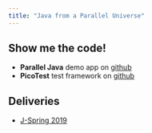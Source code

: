 ```yaml
---
title: "Java from a Parallel Universe"
---
```

## Show me the code!
* **Parallel Java** demo app on [github](https://github.com/jqno/paralleljava)
* **PicoTest** test framework on [github](https://github.com/jqno/picotest)

## Deliveries
* [J-Spring 2019](2019-jspring)

